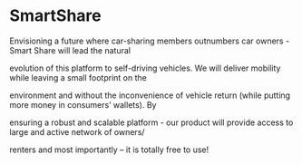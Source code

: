 # SmartShare

Envisioning a future where car-sharing members outnumbers car owners - Smart Share will lead the natural

evolution of this platform to self-driving vehicles. We will deliver mobility while leaving a small footprint on the

environment and without the inconvenience of vehicle return (while putting more money in consumers’ wallets). By

ensuring a robust and scalable platform - our product will provide access to large and active network of owners/

renters and most importantly – it is totally free to use!
